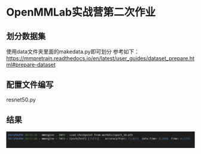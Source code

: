 # OpenMMLab实战营第二次作业

## 划分数据集

使用data文件夹里面的makedata.py即可划分
参考如下：
https://mmpretrain.readthedocs.io/en/latest/user_guides/dataset_prepare.html#prepare-dataset

## 配置文件编写
resnet50.py

## 结果

![img](test_result.png)


